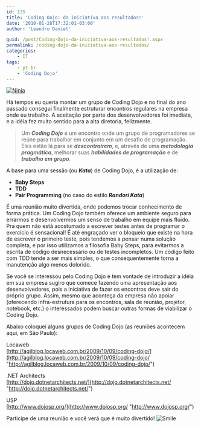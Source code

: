 ```yaml
---
id: 135
title: 'Coding Dojo: da iniciativa aos resultados!'
date: '2010-01-28T17:32:01-03:00'
author: 'Leandro Daniel'

guid: /post/Coding-Dojo-da-iniciativa-aos-resultados!.aspx
permalink: /coding-dojo-da-iniciativa-aos-resultados/
categories:
    - IT
tags:
    - pt-br
    - 'Coding Dojo'
---
```


[![Ninja](http://leandrodaniel.com/pics/WindowsLiveWriter/CodingDojo/1F603635/Ninja_thumb.jpg "Ninja")](http://leandrodaniel.com/pics/WindowsLiveWriter/CodingDojo/0427DD34/Ninja.jpg)

Há tempos eu queria montar um grupo de Coding Dojo e no final do ano passado consegui finalmente estruturar encontros regulares na empresa onde eu trabalho. A aceitação por parte dos desenvolvedores foi imediata, e a idéia fez muito sentido para a alta diretoria, felizmente.

> Um ***Coding Dojo*** é um encontro onde um grupo de programadores se reúne para trabalhar em conjunto em um desafio de programação. Eles estão lá para se ***descontraírem***, e, através de uma ***metodologia pragmática***, melhorar suas ***habilidades de programação*** e de ***trabalho em grupo***.

A base para uma sessão (ou ***Kata***) de Coding Dojo, é a utilização de:

- **Baby Steps**
- **TDD**
- **Pair Programming** (no caso do estilo ***Randori Kata***)

É uma reunião muito divertida, onde podemos trocar conhecimento de forma prática. Um Coding Dojo também oferece um ambiente seguro para errarmos e desenvolvermos um senso de trabalho em equipe mais fluido. Pra quem não está acostumado a escrever testes antes de programar o exercício é sensacional! É até engraçado ver o bloqueio que existe na hora de escrever o primeiro teste, pois tendemos a pensar numa solução completa, e por isso utilizamos a filosofia Baby Steps, para evitarmos a escrita de código desnecessário ou de testes incompletos. Um código feito com TDD tende a ser mais simples, o que consequentemente torna a manutenção algo menos dolorido.

Se você se interessou pelo Coding Dojo e tem vontade de introduzir a idéia em sua empresa sugiro que comece fazendo uma apresentação aos desenvolvedores, pois a iniciativa de fazer os encontros deve sair do próprio grupo. Assim, mesmo que aconteça da empresa não apoiar (oferecendo infra-estrutura para os encontros, sala de reunião, projetor, notebook, etc.) o interessados podem buscar outras formas de viabilizar o Coding Dojo.

Abaixo coloquei alguns grupos de Coding Dojo (as reuniões acontecem aqui, em São Paulo):

Locaweb   
[http://agilblog.locaweb.com.br/2009/10/09/coding-dojo/](http://agilblog.locaweb.com.br/2009/10/09/coding-dojo/ "http://agilblog.locaweb.com.br/2009/10/09/coding-dojo/")

.NET Architects   
[http://dojo.dotnetarchitects.net/](http://dojo.dotnetarchitects.net/ "http://dojo.dotnetarchitects.net/")

USP   
[http://www.dojosp.org/](http://www.dojosp.org/ "http://www.dojosp.org/")

Participe de uma reunião e você verá que é muito divertido! ![Smile](/reverb/editors/tiny_mce/plugins/emotions/images/smiley-smile.gif "Smile")
